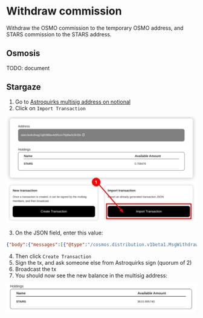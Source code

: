 # Withdraw commission

Withdraw the OSMO commission to the temporary OSMO address, and STARS commission to the STARS address.

## Osmosis

TODO: document

## Stargaze

1. Go to [Astroquirks multisig address on notional](https://multisig.notional.ventures/multisig/stars1kekv8xqg7aj628l8av4d95cm79y8lw3c5lr28x)
2. Click on `Import Transaction`

![import transaction](/img/import-tx.jpg)

3. On the JSON field, enter this value:

```json
{"body":{"messages":[{"@type":"/cosmos.distribution.v1beta1.MsgWithdrawDelegatorReward","delegator_address":"stars1kekv8xqg7aj628l8av4d95cm79y8lw3c5lr28x","validator_address":"starsvaloper1kekv8xqg7aj628l8av4d95cm79y8lw3clph7u7"},{"@type":"/cosmos.distribution.v1beta1.MsgWithdrawValidatorCommission","validator_address":"starsvaloper1kekv8xqg7aj628l8av4d95cm79y8lw3clph7u7"}],"memo":"","timeout_height":"0","extension_options":[],"non_critical_extension_options":[]},"auth_info":{"signer_infos":[],"fee":{"amount":[],"gas_limit":"200000","payer":"","granter":""}},"signatures":[]}
```

4. Then click `Create Transaction`
5. Sign the tx, and ask someone else from Astroquirks sign (quorum of 2)
6. Broadcast the tx
7. You should now see the new balance in the multisig address:

![multisig balance](/img/multisig-balance.jpg)
